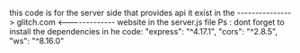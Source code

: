 this code is for the server side that provides api
it exist in the ---------------> glitch.com <------------- website
in the server.js file
Ps : dont forget to install the dependencies in he code:
    "express": "^4.17.1",
    "cors": "^2.8.5",
    "ws": "^8.16.0"